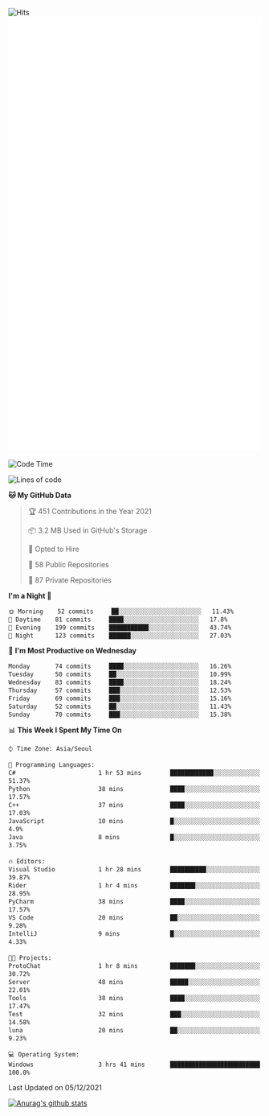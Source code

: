 ![Hits](https://hits.seeyoufarm.com/api/count/incr/badge.svg?url=https%3A%2F%2Fgithub.com%2Fkokose1234&count_bg=%2379C83D&title_bg=%23555555&icon=apple.svg&icon_color=%23E7E7E7&title=hits&edge_flat=false)
<br/>
![Metrics](https://github.com/kokose1234/kokose1234/blob/main/github-metrics.svg)

<!--START_SECTION:waka-->
![Code Time](http://img.shields.io/badge/Code%20Time-331%20hrs%2055%20mins-blue)

![Lines of code](https://img.shields.io/badge/From%20Hello%20World%20I%27ve%20Written-8.9%20million%20lines%20of%20code-blue)

**🐱 My GitHub Data** 

> 🏆 451 Contributions in the Year 2021
 > 
> 📦 3.2 MB Used in GitHub's Storage 
 > 
> 💼 Opted to Hire
 > 
> 📜 58 Public Repositories 
 > 
> 🔑 87 Private Repositories  
 > 
**I'm a Night 🦉** 

```text
🌞 Morning    52 commits     ██░░░░░░░░░░░░░░░░░░░░░░░   11.43% 
🌆 Daytime    81 commits     ████░░░░░░░░░░░░░░░░░░░░░   17.8% 
🌃 Evening    199 commits    ███████████░░░░░░░░░░░░░░   43.74% 
🌙 Night      123 commits    ██████░░░░░░░░░░░░░░░░░░░   27.03%

```
📅 **I'm Most Productive on Wednesday** 

```text
Monday       74 commits     ████░░░░░░░░░░░░░░░░░░░░░   16.26% 
Tuesday      50 commits     ██░░░░░░░░░░░░░░░░░░░░░░░   10.99% 
Wednesday    83 commits     ████░░░░░░░░░░░░░░░░░░░░░   18.24% 
Thursday     57 commits     ███░░░░░░░░░░░░░░░░░░░░░░   12.53% 
Friday       69 commits     ███░░░░░░░░░░░░░░░░░░░░░░   15.16% 
Saturday     52 commits     ██░░░░░░░░░░░░░░░░░░░░░░░   11.43% 
Sunday       70 commits     ███░░░░░░░░░░░░░░░░░░░░░░   15.38%

```


📊 **This Week I Spent My Time On** 

```text
⌚︎ Time Zone: Asia/Seoul

💬 Programming Languages: 
C#                       1 hr 53 mins        ████████████░░░░░░░░░░░░░   51.37% 
Python                   38 mins             ████░░░░░░░░░░░░░░░░░░░░░   17.57% 
C++                      37 mins             ████░░░░░░░░░░░░░░░░░░░░░   17.03% 
JavaScript               10 mins             █░░░░░░░░░░░░░░░░░░░░░░░░   4.9% 
Java                     8 mins              █░░░░░░░░░░░░░░░░░░░░░░░░   3.75%

🔥 Editors: 
Visual Studio            1 hr 28 mins        ██████████░░░░░░░░░░░░░░░   39.87% 
Rider                    1 hr 4 mins         ███████░░░░░░░░░░░░░░░░░░   28.95% 
PyCharm                  38 mins             ████░░░░░░░░░░░░░░░░░░░░░   17.57% 
VS Code                  20 mins             ██░░░░░░░░░░░░░░░░░░░░░░░   9.28% 
IntelliJ                 9 mins              █░░░░░░░░░░░░░░░░░░░░░░░░   4.33%

🐱‍💻 Projects: 
ProtoChat                1 hr 8 mins         ███████░░░░░░░░░░░░░░░░░░   30.72% 
Server                   48 mins             █████░░░░░░░░░░░░░░░░░░░░   22.01% 
Tools                    38 mins             ████░░░░░░░░░░░░░░░░░░░░░   17.47% 
Test                     32 mins             ███░░░░░░░░░░░░░░░░░░░░░░   14.58% 
luna                     20 mins             ██░░░░░░░░░░░░░░░░░░░░░░░   9.23%

💻 Operating System: 
Windows                  3 hrs 41 mins       █████████████████████████   100.0%

```


 Last Updated on 05/12/2021
<!--END_SECTION:waka-->

[![Anurag's github stats](https://github-readme-stats.vercel.app/api?username=kokose1234&theme=dracula)](https://github.com/anuraghazra/github-readme-stats)



	
